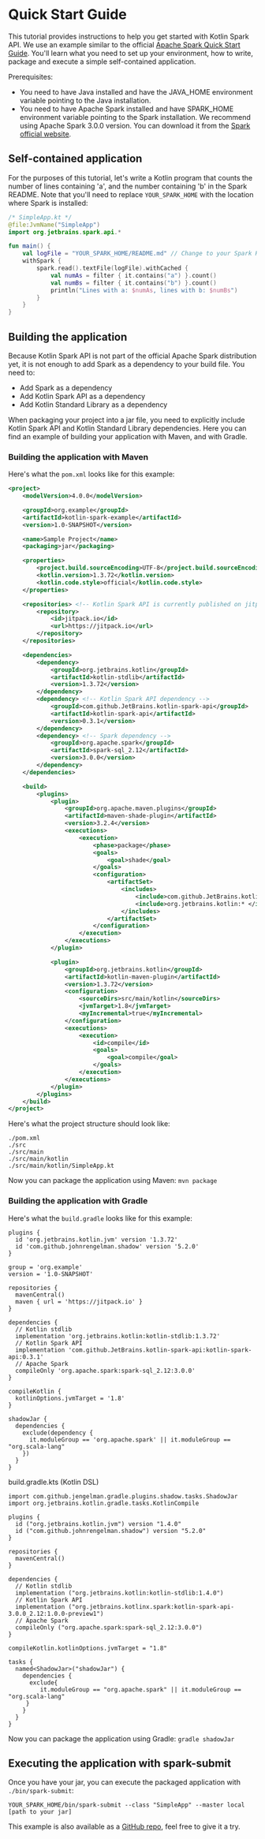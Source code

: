 # Quick Start Guide

This tutorial provides instructions to help you get started with Kotlin Spark API. We use an example similar to the official [Apache Spark 
Quick Start Guide](https://spark.apache.org/docs/3.0.0/quick-start.html#self-contained-applications). 
You'll learn what you need to set up your environment, how to write, package and execute a simple self-contained application.
 
Prerequisites:
- You need to have Java installed and have the JAVA_HOME environment variable pointing to the Java installation.
- You need to have Apache Spark installed and have SPARK_HOME environment variable pointing to the Spark installation. 
We recommend using Apache Spark 3.0.0 version. You can download it from the [Spark official website](https://spark.apache.org/downloads.html).
   

## Self-contained application

For the purposes of this tutorial, let's write a Kotlin program that counts the number of lines containing 'a', 
and the number containing 'b' in the Spark README. Note that you'll need to replace `YOUR_SPARK_HOME` with the 
location where Spark is installed:

```kotlin
/* SimpleApp.kt */
@file:JvmName("SimpleApp")
import org.jetbrains.spark.api.*

fun main() {
    val logFile = "YOUR_SPARK_HOME/README.md" // Change to your Spark Home path
    withSpark {
        spark.read().textFile(logFile).withCached {
            val numAs = filter { it.contains("a") }.count()
            val numBs = filter { it.contains("b") }.count()
            println("Lines with a: $numAs, lines with b: $numBs")
        }
    }
}
``` 

## Building the application
Because Kotlin Spark API is not part of the official Apache Spark distribution yet, it is not enough to add Spark 
as a dependency to your build file. 
You need to: 
- Add Spark as a dependency
- Add Kotlin Spark API as a dependency
- Add Kotlin Standard Library as a dependency

When packaging your project into a jar file, you need to explicitly include Kotlin Spark API and Kotlin Standard Library 
dependencies. Here you can find an example of building your application with Maven, and with Gradle. 

### Building the application with Maven

Here's what the `pom.xml` looks like for this example:
```xml
<project>
    <modelVersion>4.0.0</modelVersion>

    <groupId>org.example</groupId>
    <artifactId>kotlin-spark-example</artifactId>
    <version>1.0-SNAPSHOT</version>

    <name>Sample Project</name>
    <packaging>jar</packaging>

    <properties>
        <project.build.sourceEncoding>UTF-8</project.build.sourceEncoding>
        <kotlin.version>1.3.72</kotlin.version>
        <kotlin.code.style>official</kotlin.code.style>
    </properties>

    <repositories> <!-- Kotlin Spark API is currently published on jitpack.io -->
        <repository>
            <id>jitpack.io</id>
            <url>https://jitpack.io</url>
        </repository>
    </repositories>

    <dependencies>
        <dependency>
            <groupId>org.jetbrains.kotlin</groupId>
            <artifactId>kotlin-stdlib</artifactId>
            <version>1.3.72</version>
        </dependency>
        <dependency> <!-- Kotlin Spark API dependency -->
            <groupId>com.github.JetBrains.kotlin-spark-api</groupId>
            <artifactId>kotlin-spark-api</artifactId>
            <version>0.3.1</version>
        </dependency>
        <dependency> <!-- Spark dependency -->
            <groupId>org.apache.spark</groupId>
            <artifactId>spark-sql_2.12</artifactId>
            <version>3.0.0</version>
        </dependency>
    </dependencies>

    <build>
        <plugins>
            <plugin>
                <groupId>org.apache.maven.plugins</groupId>
                <artifactId>maven-shade-plugin</artifactId>
                <version>3.2.4</version>
                <executions>
                    <execution>
                        <phase>package</phase>
                        <goals>
                            <goal>shade</goal>
                        </goals>
                        <configuration>
                            <artifactSet>
                                <includes>
                                    <include>com.github.JetBrains.kotlin-spark-api:*</include>
                                    <include>org.jetbrains.kotlin:* </include>
                                </includes>
                            </artifactSet>
                        </configuration>
                    </execution>
                </executions>
            </plugin>

            <plugin>
                <groupId>org.jetbrains.kotlin</groupId>
                <artifactId>kotlin-maven-plugin</artifactId>
                <version>1.3.72</version>
                <configuration>
                    <sourceDirs>src/main/kotlin</sourceDirs>
                    <jvmTarget>1.8</jvmTarget>
                    <myIncremental>true</myIncremental>
                </configuration>
                <executions>
                    <execution>
                        <id>compile</id>
                        <goals> 
                            <goal>compile</goal> 
                        </goals>
                    </execution>
                </executions>
            </plugin>
        </plugins>
    </build>
</project>
```  

Here's what the project structure should look like:
```
./pom.xml
./src
./src/main
./src/main/kotlin
./src/main/kotlin/SimpleApp.kt

```

Now you can package the application using Maven:
`mvn package`

### Building the application with Gradle

Here's what the `build.gradle` looks like for this example:

```
plugins {
  id 'org.jetbrains.kotlin.jvm' version '1.3.72'
  id 'com.github.johnrengelman.shadow' version '5.2.0'
}

group = 'org.example'
version = '1.0-SNAPSHOT'

repositories {
  mavenCentral()
  maven { url = 'https://jitpack.io' }
}

dependencies {
  // Kotlin stdlib
  implementation 'org.jetbrains.kotlin:kotlin-stdlib:1.3.72'
  // Kotlin Spark API
  implementation 'com.github.JetBrains.kotlin-spark-api:kotlin-spark-api:0.3.1'
  // Apache Spark
  compileOnly 'org.apache.spark:spark-sql_2.12:3.0.0'
}

compileKotlin {
  kotlinOptions.jvmTarget = '1.8'
}

shadowJar {
  dependencies {
    exclude(dependency {
      it.moduleGroup == 'org.apache.spark' || it.moduleGroup == "org.scala-lang"
    })
  }
}
```

build.gradle.kts (Kotlin DSL)
```
import com.github.jengelman.gradle.plugins.shadow.tasks.ShadowJar
import org.jetbrains.kotlin.gradle.tasks.KotlinCompile

plugins {
  id ("org.jetbrains.kotlin.jvm") version "1.4.0"
  id ("com.github.johnrengelman.shadow") version "5.2.0"
}

repositories {
  mavenCentral()
}

dependencies {
  // Kotlin stdlib
  implementation ("org.jetbrains.kotlin:kotlin-stdlib:1.4.0")
  // Kotlin Spark API
  implementation ("org.jetbrains.kotlinx.spark:kotlin-spark-api-3.0.0_2.12:1.0.0-preview1")
  // Apache Spark
  compileOnly ("org.apache.spark:spark-sql_2.12:3.0.0")
}

compileKotlin.kotlinOptions.jvmTarget = "1.8"

tasks {
  named<ShadowJar>("shadowJar") {
    dependencies {
      exclude{
         it.moduleGroup == "org.apache.spark" || it.moduleGroup == "org.scala-lang"
     }
    }
  }
}
```


Now you can package the application using Gradle:
`gradle shadowJar`

 
## Executing the application with spark-submit

Once you have your jar, you can execute the packaged application with `./bin/spark-submit`:

`YOUR_SPARK_HOME/bin/spark-submit --class "SimpleApp" --master local [path to your jar]`

This example is also available as a [GitHub repo](https://github.com/MKhalusova/kotlin-spark-example), feel free to give it a try.
